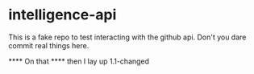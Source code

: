 # intelligence-api
This is a fake repo to test interacting with the github api. Don't you dare commit real things here.

**** On that **** then I lay up
1.1-changed
